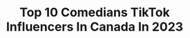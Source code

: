 ---
title: Top 10 Comedians TikTok Influencers In Canada In 2023
description: >-
  Find top comedians TikTok influencers in Canada in 2023. Most popular hashtags: #comedy #fyp #duet #stitch.
platform: TikTok
hits: 50
text_top: Identify the best TikTok influencers on inBeat.
text_bottom: Our database aggregates 50 TikTok influencers like this in Canada for you to connect with.
profiles:
  - username: "blindguycomedy"
    fullname: >-
      Blind guy comedy
    bio: >-
      Visually Challenged Canadian Comedian. Positivity rules!
    location: "Canada"
    followers: 43800
    engagement: 1273
    commentsToLikes: 0.066693
    id: ckajk9xvcp9y20i78hlghjrpz
    verified: false
    hashtags: "#beingblind, #pets, #catlife, #cat"
  - username: "sicko2005"
    fullname: >-
      Sicko
    bio: >-
      Actor | Dancer | Comedian | Parkour | Dwayne Wilson | Toronto, CA 🇨🇦
    location: "Canada"
    followers: 258700
    engagement: 1940
    commentsToLikes: 0.244670
    id: ck8fa2xv43zpq0j78kx3cdwrb
    verified: true
    hashtags: "#comedy, #duet, #toronto, #canada"
  - username: "dalescomedy"
    fullname: >-
      Dale Ward
    bio: >-
      Comedian + Artist insta: @dalethward ⬆️
    location: "Canada"
    followers: 208600
    engagement: 1458
    commentsToLikes: 0.044238
    id: ckahyj8plzkhj0i7833fnclib
    verified: false
    hashtags: "#comedy, #joke, #goofy, #funny"
  - username: "joelvanvliet"
    fullname: >-
      Joel van Vliet
    bio: >-
      Singer/songwriter/comedian/podcaster/multi-hyphenate/photographer/plant-guy/etc.
    location: "Canada"
    followers: 2453
    engagement: 913
    commentsToLikes: 0.116482
    id: ckbqq63saay2x0j23ue0gqjoa
    verified: false
    hashtags: "#chipmunks, #keepingitcute, #chipmunk, #fyp"
  - username: "cringekev"
    fullname: >-
      Cringe Kev
    bio: >-
      Comedian from Canada 🇨🇦 CEO of Cringe 😬 Follow me on Insta @cringekev
    location: "Canada"
    followers: 39300
    engagement: 1280
    commentsToLikes: 0.036334
    id: ck90r2c2kktgx0j78fv2tcwgq
    verified: false
    hashtags: "#america, #toronto, #republican, #fyp"
  - username: "everydayalex"
    fullname: >-
      Alex Biron
    bio: >-
      🌎 Comedian Mean Streak Podcast
    location: "Canada"
    followers: 544000
    engagement: 1828
    commentsToLikes: 0.016379
    id: ckb9edsfi1z1z0j23p3kap5s8
    verified: false
    hashtags: "#story, #joke, #fyp, #dating"
  - username: "isabelkanaan"
    fullname: >-
      Isabel Kanaan
    bio: >-
      Actor/Comedian/Writer Acting Tips! ✌️ New on YouTube please subscribe 🥰
    location: "Canada"
    followers: 187900
    engagement: 1900
    commentsToLikes: 0.013846
    id: ck8tprgtdqksm0j78lv452jos
    verified: false
    hashtags: "#comedy, #philippines, #tagalog, #actor"
  - username: "astral.shieldmaiden"
    fullname: >-
      Quartz 
    bio: >-
      ❕18+❕ 🇨🇦🇭🇺Comedian/Weirdo/Artist/Aspiring Tattooist✨ Follow my insta
    location: "Canada"
    followers: 7995
    engagement: 875
    commentsToLikes: 0.079825
    id: ck9bxqjommqc00j78bagzqa59
    verified: false
    hashtags: "#conspiracy, #stepbystep, #health, #truth"
  - username: "paulloduca"
    fullname: >-
      Paul Loduca
    bio: >-
      The Handsome Ugly Face Maker. Comedian/Actor @paulstellacomedy @neverestmusic
    location: "Canada"
    followers: 122300
    engagement: 869
    commentsToLikes: 0.139575
    id: ck8ttlwvms2aa0j78f6l4wd7j
    verified: false
    hashtags: "#couplegoals, #physicalcomedy, #comedy, #italiancomedy"
  - username: "rorygardinermusic"
    fullname: >-
      Rory Gardiner
    bio: >-
      Comedian😂/Musician🤘/Dad-Joker👨 🇨🇦 Follow me on Instagram 👇
    location: "Canada"
    followers: 58200
    engagement: 862
    commentsToLikes: 0.122957
    id: ckbbo0379c1gf0j237li1tp03
    verified: false
    hashtags: "#stitch, #fyp, #tiktokdad, #momsoftiktok"
---